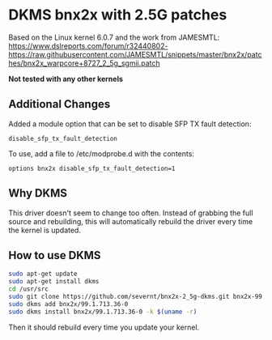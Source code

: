 # DKMS bnx2x with 2.5G patches

Based on the Linux kernel 6.0.7 and the work from JAMESMTL:
https://www.dslreports.com/forum/r32440802-
https://raw.githubusercontent.com/JAMESMTL/snippets/master/bnx2x/patches/bnx2x_warpcore+8727_2_5g_sgmii.patch

**Not tested with any other kernels**

## Additional Changes
Added a module option that can be set to disable SFP TX fault detection:

`disable_sfp_tx_fault_detection`

To use, add a file to /etc/modprobe.d with the contents:

`options bnx2x disable_sfp_tx_fault_detection=1`

## Why DKMS
This driver doesn't seem to change too often. Instead of grabbing the full source and rebuilding, this will automatically rebuild the driver every time the kernel is updated.

## How to use DKMS
```sh
sudo apt-get update
sudo apt-get install dkms
cd /usr/src
sudo git clone https://github.com/severnt/bnx2x-2_5g-dkms.git bnx2x-99.1.713.36-0
sudo dkms add bnx2x/99.1.713.36-0
sudo dkms install bnx2x/99.1.713.36-0 -k $(uname -r)
```
Then it should rebuild every time you update your kernel.
